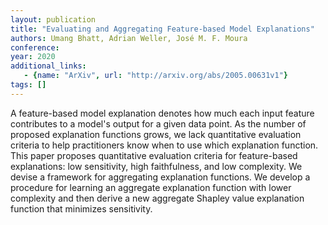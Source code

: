 ```yaml
---
layout: publication
title: "Evaluating and Aggregating Feature-based Model Explanations"
authors: Umang Bhatt, Adrian Weller, José M. F. Moura
conference: 
year: 2020
additional_links: 
   - {name: "ArXiv", url: "http://arxiv.org/abs/2005.00631v1"}
tags: []
---
```

A feature-based model explanation denotes how much each input feature
contributes to a model's output for a given data point. As the number of
proposed explanation functions grows, we lack quantitative evaluation criteria
to help practitioners know when to use which explanation function. This paper
proposes quantitative evaluation criteria for feature-based explanations: low
sensitivity, high faithfulness, and low complexity. We devise a framework for
aggregating explanation functions. We develop a procedure for learning an
aggregate explanation function with lower complexity and then derive a new
aggregate Shapley value explanation function that minimizes sensitivity.